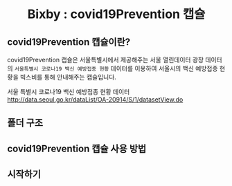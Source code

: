 # <center> Bixby : covid19Prevention 캡슐 </center>

## covid19Prevention 캡슐이란?

covid19Prevention 캡슐은 서울특별시에서 제공해주는 서울 열린데이터 광장 데이터의 `서울특별시 코로나19 백신 예방접종 현황` 데이터를 이용하여 서울시의 백신 예방접종 현황을 빅스비를 통해 안내해주는 캡슐입니다.

서울 특별시 코로나19 백신 예방접종 현황 데이터   
http://data.seoul.go.kr/dataList/OA-20914/S/1/datasetView.do

## 폴더 구조

## covid19Prevention 캡슐 사용 방법

## 시작하기

